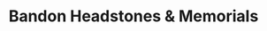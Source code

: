 ---
title: "Bandon Headstones & Memorials"
url: /bandon/bandon-headstones-und-memorials/
shop: Allgemein
---